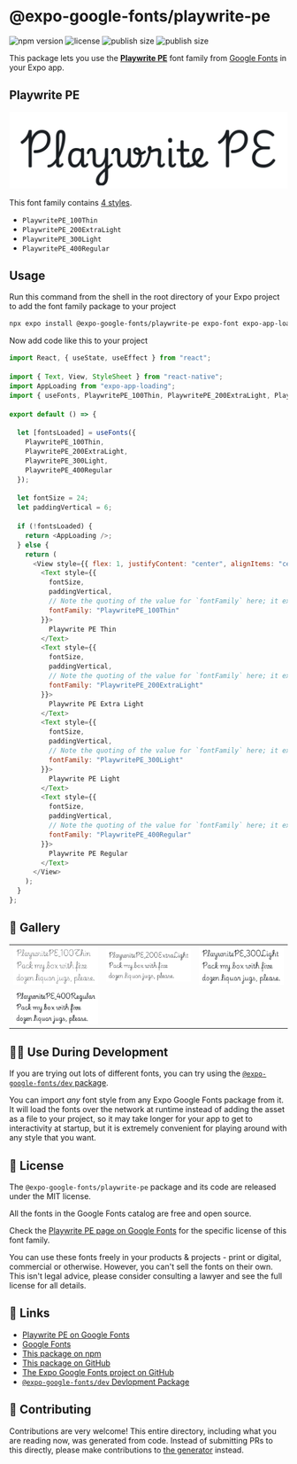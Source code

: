 # @expo-google-fonts/playwrite-pe

![npm version](https://flat.badgen.net/npm/v/@expo-google-fonts/playwrite-pe)
![license](https://flat.badgen.net/github/license/expo/google-fonts)
![publish size](https://flat.badgen.net/packagephobia/install/@expo-google-fonts/playwrite-pe)
![publish size](https://flat.badgen.net/packagephobia/publish/@expo-google-fonts/playwrite-pe)

This package lets you use the [**Playwrite PE**](https://fonts.google.com/specimen/Playwrite+PE) font family from [Google Fonts](https://fonts.google.com/) in your Expo app.

## Playwrite PE

![Playwrite PE](./font-family.png)

This font family contains [4 styles](#-gallery).

- `PlaywritePE_100Thin`
- `PlaywritePE_200ExtraLight`
- `PlaywritePE_300Light`
- `PlaywritePE_400Regular`

## Usage

Run this command from the shell in the root directory of your Expo project to add the font family package to your project

```sh
npx expo install @expo-google-fonts/playwrite-pe expo-font expo-app-loading
```

Now add code like this to your project

```js
import React, { useState, useEffect } from "react";

import { Text, View, StyleSheet } from "react-native";
import AppLoading from "expo-app-loading";
import { useFonts, PlaywritePE_100Thin, PlaywritePE_200ExtraLight, PlaywritePE_300Light, PlaywritePE_400Regular } from '@expo-google-fonts/playwrite-pe';

export default () => {

  let [fontsLoaded] = useFonts({
    PlaywritePE_100Thin, 
    PlaywritePE_200ExtraLight, 
    PlaywritePE_300Light, 
    PlaywritePE_400Regular
  });

  let fontSize = 24;
  let paddingVertical = 6;

  if (!fontsLoaded) {
    return <AppLoading />;
  } else {
    return (
      <View style={{ flex: 1, justifyContent: "center", alignItems: "center" }}>
        <Text style={{
          fontSize,
          paddingVertical,
          // Note the quoting of the value for `fontFamily` here; it expects a string!
          fontFamily: "PlaywritePE_100Thin"
        }}>
          Playwrite PE Thin
        </Text>
        <Text style={{
          fontSize,
          paddingVertical,
          // Note the quoting of the value for `fontFamily` here; it expects a string!
          fontFamily: "PlaywritePE_200ExtraLight"
        }}>
          Playwrite PE Extra Light
        </Text>
        <Text style={{
          fontSize,
          paddingVertical,
          // Note the quoting of the value for `fontFamily` here; it expects a string!
          fontFamily: "PlaywritePE_300Light"
        }}>
          Playwrite PE Light
        </Text>
        <Text style={{
          fontSize,
          paddingVertical,
          // Note the quoting of the value for `fontFamily` here; it expects a string!
          fontFamily: "PlaywritePE_400Regular"
        }}>
          Playwrite PE Regular
        </Text>
      </View>
    );
  }
};
```

## 🔡 Gallery


||||
|-|-|-|
|![PlaywritePE_100Thin](./PlaywritePE_100Thin.ttf.png)|![PlaywritePE_200ExtraLight](./PlaywritePE_200ExtraLight.ttf.png)|![PlaywritePE_300Light](./PlaywritePE_300Light.ttf.png)||
|![PlaywritePE_400Regular](./PlaywritePE_400Regular.ttf.png)||||


## 👩‍💻 Use During Development

If you are trying out lots of different fonts, you can try using the [`@expo-google-fonts/dev` package](https://github.com/expo/google-fonts/tree/master/font-packages/dev#readme).

You can import _any_ font style from any Expo Google Fonts package from it. It will load the fonts over the network at runtime instead of adding the asset as a file to your project, so it may take longer for your app to get to interactivity at startup, but it is extremely convenient for playing around with any style that you want.


## 📖 License

The `@expo-google-fonts/playwrite-pe` package and its code are released under the MIT license.

All the fonts in the Google Fonts catalog are free and open source.

Check the [Playwrite PE page on Google Fonts](https://fonts.google.com/specimen/Playwrite+PE) for the specific license of this font family.

You can use these fonts freely in your products & projects - print or digital, commercial or otherwise. However, you can't sell the fonts on their own. This isn't legal advice, please consider consulting a lawyer and see the full license for all details.

## 🔗 Links

- [Playwrite PE on Google Fonts](https://fonts.google.com/specimen/Playwrite+PE)
- [Google Fonts](https://fonts.google.com/)
- [This package on npm](https://www.npmjs.com/package/@expo-google-fonts/playwrite-pe)
- [This package on GitHub](https://github.com/expo/google-fonts/tree/master/font-packages/playwrite-pe)
- [The Expo Google Fonts project on GitHub](https://github.com/expo/google-fonts)
- [`@expo-google-fonts/dev` Devlopment Package](https://github.com/expo/google-fonts/tree/master/font-packages/dev)

## 🤝 Contributing

Contributions are very welcome! This entire directory, including what you are reading now, was generated from code. Instead of submitting PRs to this directly, please make contributions to [the generator](https://github.com/expo/google-fonts/tree/master/packages/generator) instead.

